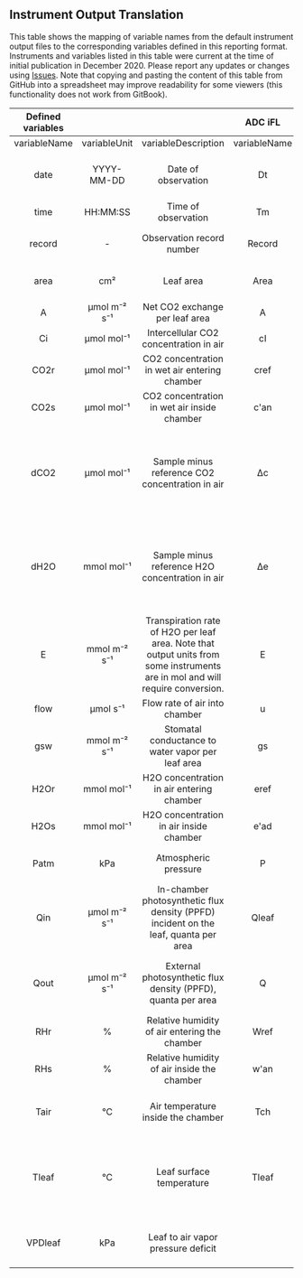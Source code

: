 ## Instrument Output Translation
This table shows the mapping of variable names from the default instrument output files to the corresponding variables defined in this reporting format. Instruments and variables listed in this table were current at the time of initial publication in December 2020. Please report any updates or changes using [Issues](https://github.com/ess-dive-workspace/essdive-leaf-gas-exchange/issues). Note that copying and pasting the content of this table from GitHub into a spreadsheet may improve readability for some viewers (this functionality does not work from GitBook). 

|**Defined variables**| | |**ADC iFL**| | |**ADC LCi T**| | |**ADC proT**| | |**CID CI-340**| | |**Licor 6400XT**| | |**Licor 6800**| | |**PP Systems CIRAS-2**| | |**PP Systems CIRAS-3**| | |**PP Systems TARGAS-1**| | |**Walz GFS-3000**| | |
:-----:|:-----:|:-----:|:-----:|:-----:|:-----:|:-----:|:-----:|:-----:|:-----:|:-----:|:-----:|:-----:|:-----:|:-----:|:-----:|:-----:|:-----:|:-----:|:-----:|:-----:|:-----:|:-----:|:-----:|:-----:|:-----:|:-----:|:-----:|:-----:|:-----:|:-----:|:-----:|:-----:
variableName|variableUnit|variableDescription|variableName|variableUnit|variableDescription|variableName|variableUnit|variableDescription|variableName|variableUnit|variableDescription|variableName|variableUnit|variableDescription|variableName|variableUnit|variableDescription|variableName|variableUnit|variableDescription|variableName|variableUnit|variableDescription|variableName|variableUnit|variableDescription|variableName|variableUnit|variableDescription|variableName|variableUnit|variableDescription
date|YYYY-MM-DD|Date of observation|Dt|-|Date (text)|Dt|-|Date (text)|Dt|-|Date (text)|Year, M, D|-|Current year; Current month; Current day (3 separate columns)|YYYYMMDD|-|Date code (integer)|date|-|Date of last observation|Date| | |ExcelTime| | |Date|dd/mm/yy| |Date|yyyy-mm-dd|Date
time|HH:MM:SS|Time of observation|Tm|-|Time of day|tm|-|Time of day|tm|-|Time of day|H, m, and s|-|Time experiments conducted|HHMMSS|-|real time clock|hhmmss|-|Time of last observation|Time| | |ExcelTime| | |Time|hh:mm:ss| |Time|hh:mm:dd|Time
record|-|Observation record number|Record|-|Current record number|Record|-|Current record number|Record|-|Measurement number|Count|-|Number of measurements that have been saved|Obs|-|# Obs stored in log file|obs|-|Number of observations logged| | | | | | |Rec Num| |Number|Object| |Object number
area|cm²|Leaf area|Area|cm2|projected leaf surface area|Area|cm2|projected leaf surface area|Area|cm2|projected leaf surface area| | | |Area|cm²|In-chamber leaf area|S|cm²|Leaf area|Leaf Area|cm²|Leaf Area|Leaf Area|cm²|Leaf Area|Area| | |Area|cm²|Value of the sample used for calculations
A|µmol m⁻² s⁻¹|Net CO2 exchange per leaf area|A|μmol m-2 s-1|Photosynthetic rate|A|μmol m-2 s-1|Photosynthetic rate|A|μmol m-2 s-1|Photosynthetic assimilation rate|Pn|μmol m-2 s-1|net photosynthesis rate|Photo|µmol m⁻²  s⁻¹|Photosynthetic rate|A|µmol m⁻² s⁻¹|Assimilation rate|Pn|µmol m⁻² s⁻¹|Net Photosynthetic Rate|A|µmol CO2 m⁻² s⁻¹|Assimilation|A|µmol CO2 m⁻² s⁻¹|Assimilation|A|µmol m⁻² s⁻¹|Assimilation rate
Ci|µmol mol⁻¹|Intercellular CO2 concentration in air|cI|vpm|Sub-stomatal CO2|Ci|vpm|Sub-stomatal CO2|cI|vpm|Sub-stomatal CO2|IntCO2|µmol mol⁻¹|Internal CO2 concentration|Ci|µmol mol⁻¹|Intercellular CO2 concentration|Ci|µmol mol⁻¹|Intercellular CO2|Ci|ppm|Substomatal CO2 Concentration|Ci|µmol mol⁻¹|Sub-Stomatal CO2 Concentration|Ci|µmol mol⁻¹|Leaf internal CO2 Concentration|ci|ppm|Intercellular CO2 mole fraction
CO2r|µmol mol⁻¹|CO2 concentration in wet air entering chamber|cref|vpm|CO2 reference|Cref|vpm|CO2 reference|Cref|ppm|CO2 reference|CO2in|ppm|Inlet CO2|CO2R|µmol mol⁻¹|Reference cell CO2|CO2\_r|µmol mol⁻¹|Reference cell CO2 concentration|Cr|ppm|Reference CO2|CO2r|µmol mol⁻¹|CO2 Reference|CO2r|ppm|CO2 Reference|CO2abs|ppm|CO2 mole fraction in the reference cell of analyzer
CO2s|µmol mol⁻¹|CO2 concentration in wet air inside chamber|c'an|vpm|CO2 analysis (correction for dilution)|C'an|vpm|CO2 analysis (correction for dilution)|Can|vpm|CO2 analysis (correction for dilution)|CO2out|ppm|Outlet CO2|CO2S|µmol mol⁻¹|Sample cell CO2|CO2\_s|µmol mol⁻¹|Sample cell CO2 concentration|Ca|ppm|Analysis CO2|CO2a|µmol mol⁻¹|CO2 Analysis|CO2a|ppm|CO2 Analysis|ca|ppm|CO2 mole fraction in the cuvette
dCO2|µmol mol⁻¹|Sample minus reference CO2 concentration in air|Δc|vpm|Delta CO2 (Cref - C'an)|^C|vpm|Delta CO2 (Cref - C'an)|ΔCO2|vpm|Delta CO2 (Cref - C'an)| | | |DCO2|µmol mol⁻¹|ΔCO2|ΔCO2|µmol mol⁻¹|Sample - reference CO2|Cd|ppm|Differential CO2|CO2d|µmol mol⁻¹|CO2 Differential|CO2d|ppm|CO2 Differential|dCO2MP|ppm|Difference between CO2 mole fraction in the sample cell and reference cell of the analyzer in measuring point mode.
dH2O|mmol mol⁻¹|Sample minus reference H2O concentration in air|Δe|mBar|Delta H2O (e'an - eref), partial pressure|^e|mBar|Delta H2O (e'an - eref), partial pressure|Δe|mBar|Delta H2O (e'an - eref), partial pressure| | | |DH2O|mmol mol⁻¹|ΔH2O|ΔH2O|mmol mol⁻¹|Sample - reference H2O|Hd|mb   |Differential CO2|H2Od|mb|H2O Differential|H2Od|mb|H2O Differential|dH2OMP|ppm|Difference between H2O mole fraction in the sample cell and reference cell of the analyzer in measuring point mode.
E|mmol m⁻² s⁻¹|Transpiration rate of H2O per leaf area. Note that output units from some instruments are in mol and will require conversion.|E|mmol m-2 s-1|Transpiration rate|E|mmol m-2 s-1|Transpiration rate|E|mmol m-2 s-1|Transpiration rate|E|mmol m⁻² s⁻¹|Transpiration rate|Trmmol|mmol m⁻² s⁻¹|Transpiration rate|E|mol m⁻² s⁻¹|Transpiration rate|E|mmol m⁻² s⁻¹|Transpiration rate|E|mmol H2O m⁻² s⁻¹|Transpiration|E|mmol H2O m⁻² s⁻¹|Transpiration|E|mmol m⁻² s⁻¹|Transpiration rate
flow|µmol s⁻¹|Flow rate of air into chamber|u|μmol s-1|ASU mass flow (measured)|U|μmol s-1|ASU mass flow (measured)|U|μmol s-1|ASU mass flow (measured)|Flow|lpm|Flow rate|Flow|µmol s⁻¹|Flow rate|Flow|µmol s⁻¹|Flow rate to chamber|V|ml min-1|Chamber flow rate|Flow|cc min-1|Cuvette Flow Rate|Flow|cc min-1|Cuvette Flow Rate|Flow|µmol s⁻¹|Gas flow through the cuvette
gsw|mmol m⁻² s⁻¹|Stomatal conductance to water vapor per leaf area|gs|mmol m-2 s-1|Stomatal conductance of H2O|Gs|mol m-2 s-1|Stomatal conductance of H2O|Gs|mmol m-2 s-1|Stomatal conductance of H2O|C|mmol m⁻² s⁻¹|Stomatal conductance rate|Cond|mol m⁻²  s⁻¹|Conductance to water|gsw|mol m⁻² s⁻¹|Stomatal conductance to water vapor|gs|mmol m⁻² s⁻¹|Stomatal Conductance|gs|mmol H2O m⁻² s⁻¹|Stomatal Conductance|gs|mmol H2O m⁻² s⁻¹|Stomatal Conductance|GH2O|mmol m⁻² s⁻¹|Water vapor conductance
H2Or|mmol mol⁻¹|H2O concentration in air entering chamber|eref|mBar|H2O reference, as partial pressure|eref|mBar|H2O reference, as partial pressure|eref|mBar|H2O reference, as partial pressure|H2Oin|kPa|Inlet water pressure|H2OR|mmol mol⁻¹|Reference H2O|H2O\_r|mmol mol⁻¹|Reference cell H2O concentration|Hr|mb|Reference H2O|H2Or|mb|H2O Reference|H2Or|mb|H2O Reference|H2Oabs|ppm|H2O mole fraction in the reference cell of analyzer
H2Os|mmol mol⁻¹|H2O concentration in air inside chamber|e'ad|mBar|H2O analysis, dilution corrected|e'ad|mBar|H2O analysis, dilution corrected|e'an|mBar|H2O analysis, dilution corrected|H2Oout|kPa|Outlet water pressure|H2OS|mmol mol⁻¹|Sample H2O|H2O\_s|mmol mol⁻¹|Sample cell H2O concentration|Ha|mb|Analysis H20|H2Oa|mb|H2O Analysis|H2Oa|mb|H2O Analysis|wa|ppm|H2O mole fraction in the cuvette
Patm|kPa|Atmospheric pressure|P|mBar|atmospheric pressure|P|mBar|atmospheric pressure|P|mBar|atmospheric pressure|Pressure|kPa|Atmospheric pressure (also ATM)|Press|kPa|Atmospheric pressure|Pa|kPa|Atmospheric pressure|Ap|mb|Atmospheric pressure|Patm|mb|Atmospheric pressure|atm|mb|Atmospheric pressure|Pamb|kPa|Ambient barometric pressure
Qin|µmol m⁻²  s⁻¹|In-chamber photosynthetic flux density (PPFD) incident on the leaf, quanta per area|Qleaf|μmol m-2 s-1|P.A.R. incident on leaf surface|Qleaf|μmol m-2 s-1|P.A.R. incident on leaf surface|Qleaf|μmol m-2 s-1|P.A.R. incident on leaf surface corrected for Trw|PAR|μmol m-2 s-1|Photosynthetically Active Radiation|PARi|µmol m⁻²  s⁻¹|In-chamber PAR|Qin|µmol m⁻²  s⁻¹|PPFD incident on the leaf|Q|µmol m⁻²  s⁻¹|PAR|PARi|µmol m⁻²  s⁻¹|PAR Internal|PARi|µmol m⁻²  s⁻¹|PAR Internal|PARtop|µmol m⁻²  s⁻¹|Photosynthetically active radiation measured with sensor in upper cuvette half. Also see PARbot.
Qout|µmol m⁻² s⁻¹|External photosynthetic flux density (PPFD), quanta per area|Q |μmol m-2 s-1|P.A.R. at window|Q |μmol m-2 s-1|P.A.R. at window|Q |μmol m-2 s-1|P.A.R. at window corrected for Trw| | | |PARo|µmol m⁻²  s⁻¹|External PAR|Qamb\_out|µmol m⁻² s⁻¹|External quantum sensor| | | |PARe|µmol m⁻² s⁻¹|PAR External|PARe|µmol m⁻² s⁻¹|PAR External|PARamb|µmol m⁻² s⁻¹|Ambient photosynthetically active radiation measured with extenrnal sensor
RHr|%|Relative humidity of air entering the chamber|Wref|%RH|H2O reference, as %RH|Wref|%RH|H2O reference, as %RH|Wref|%RH|H2O reference, as %RH|RHin|%|Inlet relative humidity|RH\_R|%|Relative humidity in the reference cell| | | | | | | | | | | | | | | 
RHs|%|Relative humidity of air inside the chamber|w'an|%RH|H2O analysis, corrected|w'ad|%RH|H2O analysis, dilution corrected|W'an|%RH|H2O analysis, corrected as %RH|RHout|%|Outlet relative humidity|RH\_S|%|Relative humidity in the sample cell|RHcham|%|Relative humidity in the chamber|RH|%|Relative Humidity (calculated)|RH|%|Relative Humidity inside Leaf Chamber| | | |rH|%|Relative humidity in the cuvette
Tair|°C|Air temperature inside the chamber|Tch|°C|Leaf chamber temperature|Tch|°C|Leaf chamber temperature|Tch|°C|Leaf chamber temperature|Tair|°C|Air temperature|Tair|°C|Chamber Air Temp|Tair|°C|Chamber air temperature|Tc|°C|Cuvette Air Temperature|Tcuv|°C|Temperature in Cuvette|Tcuv|°C|Cuvette air temperature|Tcuv|°C|Cuvette temperature measured in lower half
Tleaf|°C|Leaf surface temperature|Tleaf|°C|Leaf surface temperature (also Tl)|Tleaf|°C|Leaf surface temperature|Tleaf|°C|Leaf surface temperature|Tleaf|°C|Leaf temperature|Tleaf|°C|Leaf Temp, measured with the thermocouple. Also see CTleaf. Same as Tleaf unless doing energy balance.|Tleaf|°C|Leaf thermocouple #1|Tl|°C|Leaf Temperature|Tleaf|°C|Leaf Temperature|Tleaf|°C|Leaf surface temperature|Tleaf|°C|Leaf temperature
VPDleaf|kPa|Leaf to air vapor pressure deficit | | | | | | | | | |VPD|-|Vapor pressure deficit|VpdL|kPa|Vapor pressure deficit based on leaf temp|VPDleaf|kPa|Vapor pressure deficit at leaf temperature|VPD|mb|Vapr Pressure Deficit|VPD|kPa|Leaf to air Vapor Pressure Deficit|VPD|mb|Vapor Pressure Deficit|VPD|Pa/kPa|Vapor pressure deficit between object (leaf) and air
